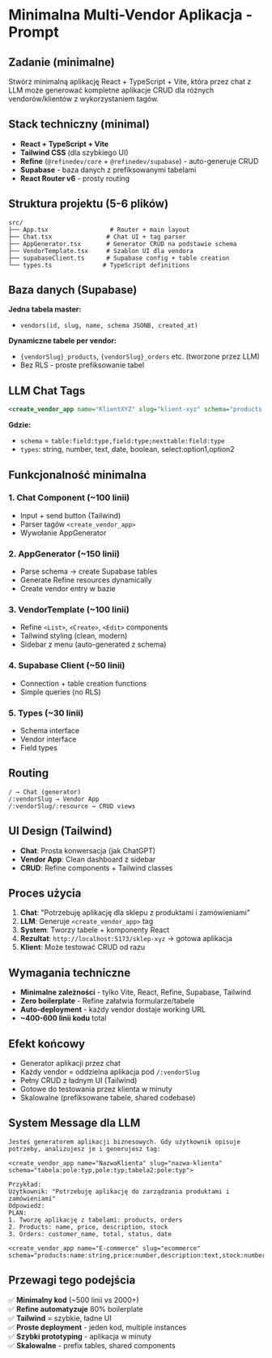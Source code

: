 # Minimalna Multi-Vendor Aplikacja - Prompt

## Zadanie (minimalne)
Stwórz minimalną aplikację React + TypeScript + Vite, która przez chat z LLM może generować kompletne aplikacje CRUD dla różnych vendorów/klientów z wykorzystaniem tagów.

## Stack techniczny (minimal)
- **React + TypeScript + Vite**
- **Tailwind CSS** (dla szybkiego UI)
- **Refine** (`@refinedev/core` + `@refinedev/supabase`) - auto-generuje CRUD
- **Supabase** - baza danych z prefiksowanymi tabelami
- **React Router v6** - prosty routing

## Struktura projektu (5-6 plików)
```
src/
├── App.tsx                 # Router + main layout
├── Chat.tsx               # Chat UI + tag parser  
├── AppGenerator.tsx       # Generator CRUD na podstawie schema
├── VendorTemplate.tsx     # Szablon UI dla vendora
├── supabaseClient.ts      # Supabase config + table creation
└── types.ts              # TypeScript definitions
```

## Baza danych (Supabase)
**Jedna tabela master:**
- `vendors(id, slug, name, schema JSONB, created_at)`

**Dynamiczne tabele per vendor:**
- `{vendorSlug}_products`, `{vendorSlug}_orders` etc. (tworzone przez LLM)
- Bez RLS - proste prefiksowanie tabel

## LLM Chat Tags
```xml
<create_vendor_app name="KlientXYZ" slug="klient-xyz" schema="products:name:string,price:number,description:text;orders:date:date,total:number,status:select:pending,completed,cancelled">
```

**Gdzie:**
- `schema` = `table:field:type,field:type;nexttable:field:type`
- `types`: string, number, text, date, boolean, select:option1,option2

## Funkcjonalność minimalna

### 1. Chat Component (~100 linii)
- Input + send button (Tailwind)
- Parser tagów `<create_vendor_app>`
- Wywołanie AppGenerator

### 2. AppGenerator (~150 linii)
- Parse schema → create Supabase tables
- Generate Refine resources dynamically
- Create vendor entry w bazie

### 3. VendorTemplate (~100 linii)
- Refine `<List>`, `<Create>`, `<Edit>` components
- Tailwind styling (clean, modern)
- Sidebar z menu (auto-generated z schema)

### 4. Supabase Client (~50 linii)
- Connection + table creation functions
- Simple queries (no RLS)

### 5. Types (~30 linii)
- Schema interface
- Vendor interface
- Field types

## Routing
```
/ → Chat (generator)
/:vendorSlug → Vendor App
/:vendorSlug/:resource → CRUD views
```

## UI Design (Tailwind)
- **Chat**: Prosta konwersacja (jak ChatGPT)
- **Vendor App**: Clean dashboard z sidebar
- **CRUD**: Refine components + Tailwind classes

## Proces użycia
1. **Chat**: "Potrzebuję aplikację dla sklepu z produktami i zamówieniami"
2. **LLM**: Generuje `<create_vendor_app>` tag
3. **System**: Tworzy tabele + komponenty React
4. **Rezultat**: `http://localhost:5173/sklep-xyz` → gotowa aplikacja
5. **Klient**: Może testować CRUD od razu

## Wymagania techniczne
- **Minimalne zależności** - tylko Vite, React, Refine, Supabase, Tailwind
- **Zero boilerplate** - Refine załatwia formularze/tabele
- **Auto-deployment** - każdy vendor dostaje working URL
- **~400-600 linii kodu** total

## Efekt końcowy
- Generator aplikacji przez chat
- Każdy vendor = oddzielna aplikacja pod `/:vendorSlug`
- Pełny CRUD z ładnym UI (Tailwind)
- Gotowe do testowania przez klienta w minuty
- Skalowalne (prefiksowane tabele, shared codebase)

## System Message dla LLM
```
Jesteś generatorem aplikacji biznesowych. Gdy użytkownik opisuje potrzeby, analizujesz je i generujesz tag:

<create_vendor_app name="NazwaKlienta" slug="nazwa-klienta" schema="tabela:pole:typ,pole:typ;tabela2:pole:typ">

Przykład:
Użytkownik: "Potrzebuję aplikację do zarządzania produktami i zamówieniami"
Odpowiedź: 
PLAN:
1. Tworzę aplikację z tabelami: products, orders
2. Products: name, price, description, stock
3. Orders: customer_name, total, status, date

<create_vendor_app name="E-commerce" slug="ecommerce" schema="products:name:string,price:number,description:text,stock:number;orders:customer_name:string,total:number,status:select:pending,shipped,delivered,date:date">
```

## Przewagi tego podejścia
✅ **Minimalny kod** (~500 linii vs 2000+)  
✅ **Refine automatyzuje** 80% boilerplate  
✅ **Tailwind** = szybkie, ładne UI  
✅ **Proste deployment** - jeden kod, multiple instances  
✅ **Szybki prototyping** - aplikacja w minuty  
✅ **Skalowalne** - prefix tables, shared components
